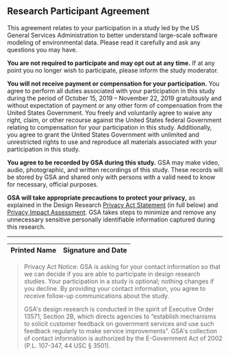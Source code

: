 ## Research Participant Agreement

This agreement relates to your participation in a study led by the US General Services Administration to better understand large-scale software modeling of environmental data. Please read it carefully and ask any questions you may have.

**You are not required to participate and may opt out at any time.** If at any point you no longer wish to participate, please inform the study moderator. 

**You will not receive payment or compensation for your participation.** You agree to perform all duties associated with your participation in this study during the period of October 15, 2019 – November 22, 2019 gratuitously and without expectation of payment or any other form of compensation from the United States Government. You freely and voluntarily agree to waive any right, claim, or other recourse against the United States federal Government relating to compensation for your participation in this study. Additionally, you agree to grant the United States Government with unlimited and unrestricted rights to use and reproduce all materials associated with your participation in this study. 

**You agree to be recorded by GSA during this study.** GSA may make video, audio, photographic, and written recordings of this study. These records will be stored by GSA and shared only with persons with a valid need to know for necessary, official purposes. 

**GSA will take appropriate precautions to protect your privacy,** as explained in the Design Research [Privacy Act Statement](https://www.gsa.gov/reference/gsa-privacy-program/privacy-act-statement-for-design-research) (in full below) and [Privacy Impact Assessment](https://www.gsa.gov/cdnstatic/20181022%20-%20Design%20Research%20PIA_posted%20version.pdf). GSA takes steps to minimize and remove any unnecessary sensitive personally identifiable information captured during this research. 

-------------------------------------
| Printed Name | Signature and Date |
|--------------|--------------------|

> Privacy Act Notice: GSA is asking for your contact information so that we can decide if you are able to participate in design research studies. Your participation in a study is optional; nothing changes if you decline. By providing your contact information, you agree to receive follow-up communications about the study. 
> 
> GSA's design research is conducted in the spirit of Executive Order 13571, Section 2B, which directs agencies to “establish mechanisms to solicit customer feedback on government services and use such feedback regularly to make service improvements”. GSA's collection of contact information is authorized by the E-Government Act of 2002 (P.L. 107-347, 44 USC § 3501).
